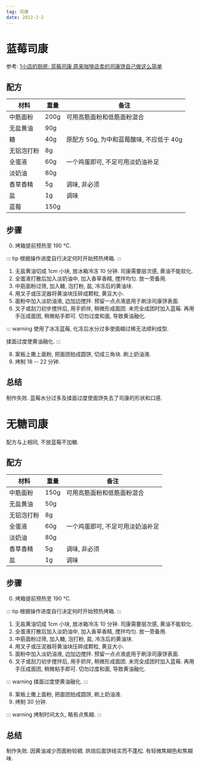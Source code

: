 ```yaml
---
tag: 司康
date: 2022-2-2
---
```



# 蓝莓司康

参考: [1小店的厨房: 蓝莓司康 原来咖啡店卖的司康饼自己做这么简单](https://www.bilibili.com/video/BV18A411M7a3)

## 配方

| 材料   | 重量 | 备注 |
|--------|------|----|
| 中筋面粉 | 200g | 可用高筋面粉和低筋面粉混合 |
| 无盐黄油 | 90g | |
| 糖 | 40g | 原配方 50g, 为中和蓝莓酸味, 不应低于 40g |
| 无铝泡打粉 | 8g | |
| 全蛋液 | 60g | 一个鸡蛋即可, 不足可用淡奶油补足 |
| 淡奶油 | 80g | |
| 香草香精 | 5g | 调味, 非必须 |
| 盐 | 1g | 调味 |
| 蓝莓 | 150g| |


## 步骤

0. 烤箱提前预热至 190 °C.

::: tip
根据操作进度自行决定何时开始预热烤箱.
:::

1. 无盐黄油切成 1cm 小块, 放冰箱冷冻 10 分钟. 司康需要层次感, 黄油不能软化.
2. 全蛋液打散后加入淡奶油中, 加入香草香精, 搅拌均匀. 放一旁备用.
4. 中筋面粉过筛, 加入糖, 泡打粉, 盐, 冷冻后的黄油块.
5. 用叉子或压泥器将黄油块压碎成颗粒, 黄豆大小.
6. 面粉中加入淡奶油液, 边加边搅拌. 预留一点点液底用于刷涂司康饼表面.
7. 叉子或刮刀初步搅拌后, 用手抓伴, 稍微形成面团. 未完全成团时加入蓝莓. 再用手压成面团, 稍微粘手即可. 切勿过度和面, 导致黄油融化.

::: warning
使用了冰冻蓝莓, 化冻后水分过多使面糊过稀无法顺利成型.

揉面过度使黄油融化.
:::

8. 案板上撒上面粉, 把面团拍成圆饼, 切成三角块. 刷上奶油液.
9. 烤制 18 -- 22 分钟. 



## 总结

制作失败. 蓝莓水分过多及揉面过度使面饼失去了司康的形状和口感.



# 无糖司康


配方与上相同, 不放蓝莓不加糖.


## 配方

| 材料       | 重量 | 备注                             |
|------------|------|----------------------------------|
| 中筋面粉   | 150g | 可用高筋面粉和低筋面粉混合       |
| 无盐黄油   | 50g  |                                  |
| 无铝泡打粉 | 8g   |                                  |
| 全蛋液     | 60g  | 一个鸡蛋即可, 不足可用淡奶油补足 |
| 淡奶油     | 80g  |                                  |
| 香草香精   | 5g   | 调味, 非必须                     |
| 盐         | 1g   | 调味                             |


## 步骤

0. 烤箱提前预热至 190 °C.

::: tip
根据操作进度自行决定何时开始预热烤箱.
:::

1. 无盐黄油切成 1cm 小块, 放冰箱冷冻 10 分钟. 司康需要层次感, 黄油不能软化.
2. 全蛋液打散后加入淡奶油中, 加入香草香精, 搅拌均匀. 放一旁备用.
4. 中筋面粉过筛, 加入糖, 泡打粉, 盐, 冷冻后的黄油块.
5. 用叉子或压泥器将黄油块压碎成颗粒, 黄豆大小.
6. 面粉中加入淡奶油液, 边加边搅拌. 预留一点点液底用于刷涂司康饼表面.
7. 叉子或刮刀初步搅拌后, 用手抓伴, 稍微形成面团. 未完全成团时加入蓝莓. 再用手压成面团, 稍微粘手即可. 切勿过度和面, 导致黄油融化.

::: warning
揉面过度使黄油融化.
:::

8. 案板上撒上面粉, 把面团拍成圆饼, 刷上奶油液.
9. 烤制 30 分钟.

::: warning
烤制时间太久, 略有点焦糊.
:::



## 总结

制作失败. 因黄油减少而面粉较稠. 烘焙后面饼结实而不蓬松. 有轻微焦糊色和焦糊味.
